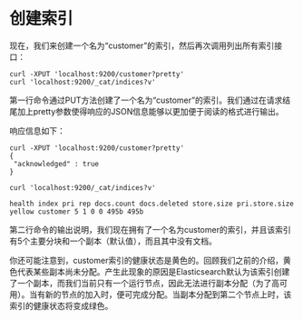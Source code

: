 # 创建索引


现在，我们来创建一个名为“customer”的索引，然后再次调用列出所有索引接口：


```
curl -XPUT 'localhost:9200/customer?pretty'
curl 'localhost:9200/_cat/indices?v'
```



第一行命令通过PUT方法创建了一个名为“customer”的索引。我们通过在请求结尾加上pretty参数使得响应的JSON信息能够以更加便于阅读的格式进行输出。

响应信息如下：

```
curl -XPUT 'localhost:9200/customer?pretty'
{
 "acknowledged" : true
}

curl 'localhost:9200/_cat/indices?v'

health index pri rep docs.count docs.deleted store.size pri.store.size
yellow customer 5 1 0 0 495b 495b

```

第二行命令的输出说明，我们现在拥有了一个名为customer的索引，并且该索引有5个主要分块和一个副本（默认值），而且其中没有文档。

你还可能注意到，customer索引的健康状态是黄色的。回顾我们之前的介绍，黄色代表某些副本尚未分配。产生此现象的原因是Elasticsearch默认为该索引创建了一个副本，而我们当前只有一个运行节点，因此无法进行副本分配（为了高可用）。当有新的节点的加入时，便可完成分配。当副本分配到第二个节点上时，该索引的健康状态将变成绿色。








